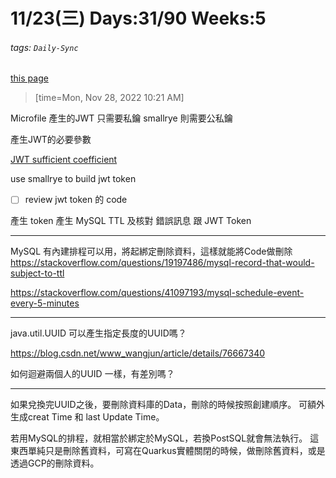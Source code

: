 # 11/23(三) Days:31/90 Weeks:5
###### tags: `Daily-Sync`
[this page](https://hackmd.io/@nu_qcIVMToaLLQ-6gTt93g/HybaBic8j)  
>[time=Mon, Nov 28, 2022 10:21 AM]

Microfile 產生的JWT 只需要私鑰
smallrye 則需要公私鑰

產生JWT的必要參數


[JWT sufficient coefficient](/vEuzhYlEQ1u6kLCkCM7vTw)

use smallrye to build jwt token

- [ ] review jwt token 的 code  


產生 token
產生 MySQL TTL 及核對
    錯誤訊息 跟 JWT Token
    
----

MySQL 有內建排程可以用，將起綁定刪除資料，這樣就能將Code做刪除
https://stackoverflow.com/questions/19197486/mysql-record-that-would-subject-to-ttl

https://stackoverflow.com/questions/41097193/mysql-schedule-event-every-5-minutes

----

java.util.UUID 可以產生指定長度的UUID嗎？

https://blog.csdn.net/www_wangjun/article/details/76667340

如何迴避兩個人的UUID 一樣，有差別嗎？

----

如果兌換完UUID之後，要刪除資料庫的Data，刪除的時候按照創建順序。
可額外生成creat Time 和 last Update Time。

若用MySQL的排程，就相當於綁定於MySQL，若換PostSQL就會無法執行。
這東西單純只是刪除舊資料，可寫在Quarkus實體關閉的時候，做刪除舊資料，或是透過GCP的刪除資料。
